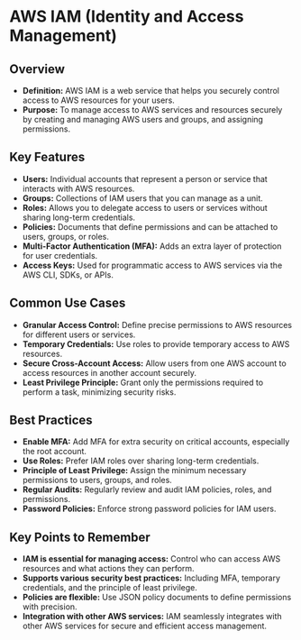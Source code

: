 # AWS IAM (Identity and Access Management)

## Overview
- **Definition:** AWS IAM is a web service that helps you securely control access to AWS resources for your users.
- **Purpose:** To manage access to AWS services and resources securely by creating and managing AWS users and groups, and assigning permissions.

## Key Features
- **Users:** Individual accounts that represent a person or service that interacts with AWS resources.
- **Groups:** Collections of IAM users that you can manage as a unit.
- **Roles:** Allows you to delegate access to users or services without sharing long-term credentials.
- **Policies:** Documents that define permissions and can be attached to users, groups, or roles.
- **Multi-Factor Authentication (MFA):** Adds an extra layer of protection for user credentials.
- **Access Keys:** Used for programmatic access to AWS services via the AWS CLI, SDKs, or APIs.

## Common Use Cases
- **Granular Access Control:** Define precise permissions to AWS resources for different users or services.
- **Temporary Credentials:** Use roles to provide temporary access to AWS resources.
- **Secure Cross-Account Access:** Allow users from one AWS account to access resources in another account securely.
- **Least Privilege Principle:** Grant only the permissions required to perform a task, minimizing security risks.

## Best Practices
- **Enable MFA:** Add MFA for extra security on critical accounts, especially the root account.
- **Use Roles:** Prefer IAM roles over sharing long-term credentials.
- **Principle of Least Privilege:** Assign the minimum necessary permissions to users, groups, and roles.
- **Regular Audits:** Regularly review and audit IAM policies, roles, and permissions.
- **Password Policies:** Enforce strong password policies for IAM users.

## Key Points to Remember
- **IAM is essential for managing access:** Control who can access AWS resources and what actions they can perform.
- **Supports various security best practices:** Including MFA, temporary credentials, and the principle of least privilege.
- **Policies are flexible:** Use JSON policy documents to define permissions with precision.
- **Integration with other AWS services:** IAM seamlessly integrates with other AWS services for secure and efficient access management.